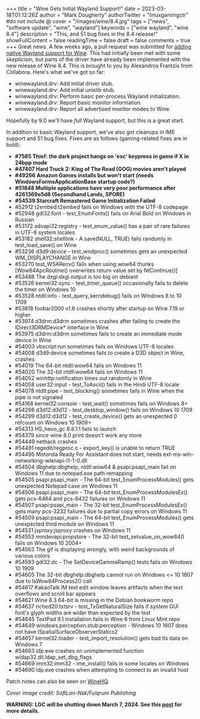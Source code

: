 +++
title = "Wine Gets Initial Wayland Support!"
date = 2023-03-18T01:12:26Z
author = "Mark Dougherty"
authorTwitter = "linuxgamingctr" #do not include @
cover = "/images/wine/8.4.jpg"
tags = ["news", "software update", "wine", "wayland"]
keywords = ["wine wayland", "wine 8.4"]
description = "This, and 51 bug fixes in the 8.4 release!"
showFullContent = false
readingTime = false
draft = false
comments = true
+++
Great news. A few weeks ago, a pull request was submitted for [adding native Wayland support for Wine](https://linuxgamingcentral.com/posts/wine-may-soon-work-with-wayland/). This had initially been met with some skepticism, but parts of the driver have already been implemented with the new release of Wine 8.4. This is brought to you by Alexandros Frantzis from Collabora. Here's what we've got so far:
- winewayland.drv: Add initial driver stub.
- winewayland.drv: Add initial unixlib stub.
- winewayland.drv: Perform basic per-process Wayland initialization.
- winewayland.drv: Report basic monitor information.
- winewayland.drv: Report all advertised monitor modes to Wine.

Hopefully by 9.0 we'll have *full* Wayland support, but this is a great start.

In addition to basic Wayland support, we've also got cleanups in IME support and 51 bug fixes. Fixes are as follows (gaming-related fixes are in bold):
 - **#7585   Thief: the dark project hangs on 'esc' keypress in game if X in 24bpp mode**
 - **#47407  Hard Truck 2: King of The Road (GOG) movies aren't played**
 - **#49266  Amazon Games installs but won't start (needs WindowsFormsApplicationBase startup code?)**
 - **#51848  Multiple applications have very poor performance after 4261369e5d8 (Secondhand Lands, SPORE)**
 - **#54539  Starcraft Remastered Game Initialization Failed**
 - #52912  t2embed:t2embed fails on Windows with the UTF-8 codepage
 - #52948  gdi32:font - test_EnumFonts() fails on Arial Bold on Windows in Russian
 - #53172  advapi32:registry - test_enum_value() has a pair of rare failures in UTF-8 system locales
 - #53182  shell32:shelllink - A save(NULL, TRUE) fails randomly in test_load_save() on Wine
 - #53236  d3d9:device - test_wndproc() sometimes gets an unexpected WM_DISPLAYCHANGE in Wine
 - #53270  test_WSARecv() fails when using wow64 thunks [Wow64ApcRoutine() overwrites return value set by NtContinue()]
 - #53488  The dxgi:dxgi output is too big on debiant
 - #53526  kernel32:sync - test_timer_queue() occasionally fails to delete the timer on Windows 10
 - #53528  ntdll:info - test_query_kerndebug() fails on Windows 8 to 10 1709
 - #53818  foobar2000 v1.6 crashes shortly after startup on Wine 7.19 or higher
 - #53974  d3drm:d3drm sometimes crashes after failing to create the IDirect3DRMDevice* interface in Wine
 - #53975  d3drm:d3drm sometimes fails to create an immediate mode device in Wine
 - #54003  vbscript:run sometimes fails on Windows UTF-8 locales
 - #54008  d3d9:device sometimes fails to create a D3D object in Wine, crashes
 - #54019  The 64-bit ntdll:wow64 fails on Windows 11
 - #54020  The 32-bit ntdll:wow64 fails on Windows 11
 - #54052  winhttp:notification times out randomly in Wine
 - #54058  user32:input - test_ToAscii() fails in the Hindi UTF-8 locale
 - #54078  ntdll:pipe - test_blocking() sometimes fails in Wine when the pipe is not signaled
 - #54168  kernel32:console - test_wait() sometimes fails on Windows 8+
 - #54298  d3d12:d3d12 - test_desktop_window() fails on Windows 10 1709
 - #54299  d3d12:d3d12 - test_create_device() gets an unexpected 0 refcount on Windows 10 1909+
 - #54313  HS_hevo_gc 8.8.1.1 fails to launch
 - #54379  since wine 8.0 print doesn't work any more
 - #54449  nethack crashes
 - #54491  regedit/regproc.c - export_key() is unable to return TRUE
 - #54495  Motorola Ready For Assistant does not start, needs ext-ms-win-networking-wlanapi-l1-1-0.dll
 - #54504  dbghelp:dbghelp, ntdll:wow64 & psapi:psapi_main fail on Windows 11 due to notepad.exe path remapping
 - #54505  psapi:psapi_main - The 64-bit test_EnumProcessModules() gets unexpected Notepad case on Windows 11
 - #54506  psapi:psapi_main - The 64-bit test_EnumProcessModulesEx() gets pcs-6464 and pcs-6432 failures on Windows 11
 - #54507  psapi:psapi_main - The 32-bit test_EnumProcessModulesEx() gets many pcs-3232 failures due to partial copy errors on Windows 11
 - #54509  psapi:psapi_main - The 64-bit test_EnumProcessModules() gets unexpected third module on Windows 11
 - #54531  jsproxy:jsproxy crashes on Windows 11
 - #54553  mmdevapi:propstore - The 32-bit test_setvalue_on_wow64() fails on Windows 10 2004+
 - #54563  The gif is displaying wrongly, with weird backgrounds of various colors
 - #54593  gdi32:dc - The SetDeviceGammaRamp() tests fails on Windows 10 1909
 - #54605  The 32-bit dbghelp:dbghelp cannot run on Windows <= 10 1607 due to IsWow64Process2() call
 - #54617  KakaoTalk IM text edit window leaves artifacts when the text overflows and scroll bar appears
 - #54621  Wine 8.3 64-bit is missing in the Debian bookworm repo
 - #54637  riched20:txtsrv - test_TxGetNaturalSize fails if system GUI font's glyph widths are wider than expected by the test
 - #54645  TextPad 9.1 installation fails in Wine 6 from Linux Mint repo
 - #54649  windows.perception.stub:perception - Windows 10 1607 does not have ISpatialSurfaceObserverStatics2
 - #54657  kernel32:loader - test_import_resolution() gets bad tls data on Windows 7
 - #54663  ldp.exe crashes on unimplemented function wldap32.dll.ldap_set_dbg_flags
 - #54669  imm32:imm32 - ime_install() fails in some locales on Windows
 - #54690  ldp.exe crashes when attempting to connect to an invalid host

Patch notes can also be seen on [WineHQ](https://www.winehq.org/announce/8.4).

*Cover image credit: SoftLan-Nsk/Fulqrum Publishing*

**WARNING: LGC will be shutting down March 7, 2024. See this [post](https://linuxgamingcentral.com/posts/the-end-of-lgc/) for more details.**

